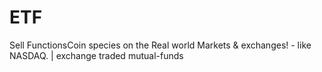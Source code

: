 # ETF
Sell FunctionsCoin species on the Real world Markets &amp; exchanges! - like NASDAQ. | exchange traded mutual-funds
